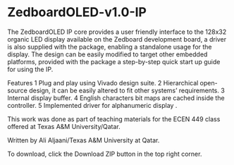 ZedboardOLED-v1.0-IP
====================
The ZedboardOLED IP core provides a user friendly interface to the 128x32 organic LED display available on the Zedboard development board, a driver is also supplied with the package, enabling a standalone usage for the display. The design can be easily modified to target other embedded platforms, provided with the package a step-by-step quick start up guide for using the IP.

Features
1 Plug and play using Vivado design suite.
2 Hierarchical open-source design, it can be easily altered to fit other systems’ requirements.
3 Internal display buffer.
4 English characters bit maps are cached inside the controller.
5 Implemented driver for alphanumeric display .

This work was done as part of teaching materials for the ECEN 449 class offered at Texas A&M University/Qatar.

Written by Ali Aljaani/Texas A&M University at Qatar.

To download, click the Download ZIP button in the top right corner.
